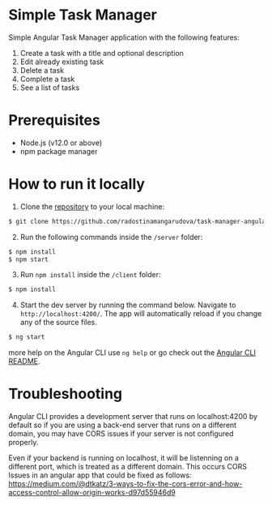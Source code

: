 # Simple Task Manager   

Simple Angular Task Manager application with the following features:

1. Create a task with a title and optional description
2. Edit already existing task 
3. Delete a task
4. Complete a task
5. See a list of tasks

# Prerequisites
- Node.js (v12.0 or above)
- npm package manager

# How to run it locally
1. Clone the [repository](https://github.com/radostinamangarudova/task-manager-angular) to your local machine:
```bash
$ git clone https://github.com/radostinamangarudova/task-manager-angular
```

2. Run the following commands inside the `/server` folder:
```bash
$ npm install
$ npm start
```

3. Run `npm install` inside the `/client` folder:
```bash
$ npm install
```

4. Start the dev server by running the command below. Navigate to `http://localhost:4200/`. The app will automatically reload if you change any of the source files.
```bash
$ ng start
```
more help on the Angular CLI use `ng help` or go check out the [Angular CLI README](https://github.com/angular/angular-cli/blob/master/README.md).

# Troubleshooting
Angular CLI provides a development server that runs on localhost:4200 by default so if you are using a back-end server that runs on a different domain, you may have CORS issues if your server is not configured properly.

Even if your backend is running on localhost, it will be listenning on a different port, which is treated as a different domain. This occurs CORS Issues in an angular app that could be fixed as follows: https://medium.com/@dtkatz/3-ways-to-fix-the-cors-error-and-how-access-control-allow-origin-works-d97d55946d9
